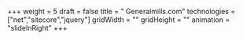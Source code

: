 +++
weight = 5
draft = false
title = " Generalmills.com"
technologies = ["net","sitecore","jquery"]
gridWidth = ""
gridHeight = ""
animation = "slideInRight"
+++

